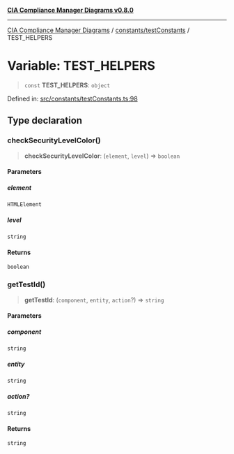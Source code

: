 [**CIA Compliance Manager Diagrams v0.8.0**](../../../README.md)

***

[CIA Compliance Manager Diagrams](../../../modules.md) / [constants/testConstants](../README.md) / TEST\_HELPERS

# Variable: TEST\_HELPERS

> `const` **TEST\_HELPERS**: `object`

Defined in: [src/constants/testConstants.ts:98](https://github.com/Hack23/cia-compliance-manager/blob/9d71808d079d754f4b85858b6e4ea1bff990b076/src/constants/testConstants.ts#L98)

## Type declaration

### checkSecurityLevelColor()

> **checkSecurityLevelColor**: (`element`, `level`) => `boolean`

#### Parameters

##### element

`HTMLElement`

##### level

`string`

#### Returns

`boolean`

### getTestId()

> **getTestId**: (`component`, `entity`, `action`?) => `string`

#### Parameters

##### component

`string`

##### entity

`string`

##### action?

`string`

#### Returns

`string`
